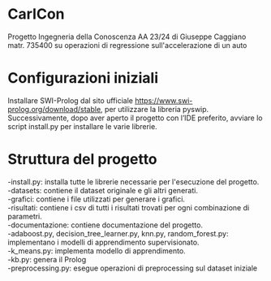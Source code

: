 # CarICon
Progetto Ingegneria della Conoscenza AA 23/24 di Giuseppe Caggiano matr. 735400 su operazioni di regressione sull'accelerazione di un auto

# Configurazioni iniziali
Installare SWI-Prolog dal sito ufficiale https://www.swi-prolog.org/download/stable, per utilizzare la libreria pyswip.  
Successivamente, dopo aver aperto il progetto con l’IDE preferito, avviare lo script install.py per installare le varie librerie.

# Struttura del progetto
-install.py: installa tutte le librerie necessarie per l'esecuzione del progetto.  
-datasets: contiene il dataset originale e gli altri generati.   
-grafici: contiene i file utilizzati per generare i grafici.  
-risultati: contiene i csv di tutti i risultati trovati per ogni combinazione di parametri.  
-documentazione: contiene documentazione del progetto.  
-adaboost.py, decision_tree_learner.py, knn.py, random_forest.py: implementano i modelli di apprendimento supervisionato.  
-k_means.py: implementa modello di apprendimento.   
-kb.py: genera il Prolog  
-preprocessing.py: esegue operazioni di preprocessing sul dataset iniziale  
